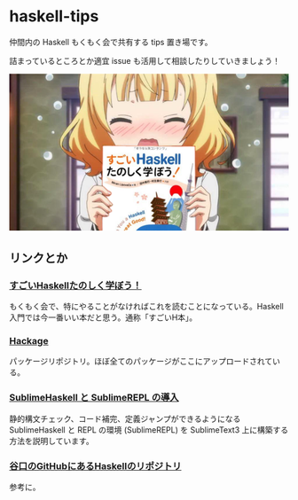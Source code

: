 # haskell-tips

仲間内の Haskell もくもく会で共有する tips 置き場です。

詰まっているところとか適宜 issue も活用して相談したりしていきましょう！

![sharo having h book](img/sharo.png)

## リンクとか

### [すごいHaskellたのしく学ぼう！](https://www.amazon.co.jp/dp/B009RO80XY)
もくもく会で、特にやることがなければこれを読むことになっている。Haskell入門では今一番いい本だと思う。通称「すごいH本」。

### [Hackage](https://hackage.haskell.org/)
パッケージリポジトリ。ほぼ全てのパッケージがここにアップロードされている。

### [SublimeHaskell と SublimeREPL の導入](SublimeHaskellとSublimeREPLの導入.md)

静的構文チェック、コード補完、定義ジャンプができるようになる SublimeHaskell と REPL の環境 (SublimeREPL) を SublimeText3 上に構築する方法を説明しています。

### [谷口のGitHubにあるHaskellのリポジトリ](https://github.com/cohei?utf8=✓&tab=repositories&q=&type=source&language=haskell)
参考に。
